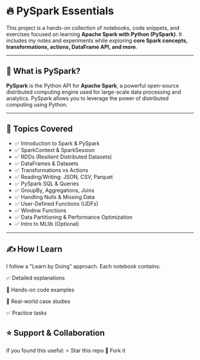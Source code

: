 # 🔥 PySpark Essentials

This project is a hands-on collection of notebooks, code snippets, and exercises focused on learning **Apache Spark with Python (PySpark)**. It includes my notes and experiments while exploring **core Spark concepts, transformations, actions, DataFrame API, and more**.

---

## 🚀 What is PySpark?

**PySpark** is the Python API for **Apache Spark**, a powerful open-source distributed computing engine used for large-scale data processing and analytics. PySpark allows you to leverage the power of distributed computing using Python.

---

## 📘 Topics Covered

- ✅ Introduction to Spark & PySpark  
- ✅ SparkContext & SparkSession  
- ✅ RDDs (Resilient Distributed Datasets)  
- ✅ DataFrames & Datasets  
- ✅ Transformations vs Actions  
- ✅ Reading/Writing: JSON, CSV, Parquet  
- ✅ PySpark SQL & Queries  
- ✅ GroupBy, Aggregations, Joins  
- ✅ Handling Nulls & Missing Data  
- ✅ User-Defined Functions (UDFs)  
- ✅ Window Functions  
- ✅ Data Partitioning & Performance Optimization  
- ✅ Intro to MLlib (Optional)

---

## ✍️ How I Learn
I follow a "Learn by Doing" approach.
Each notebook contains:

✅ Detailed explanations

🧪 Hands-on code examples

📌 Real-world case studies

✅ Practice tasks


## ⭐ Support & Collaboration

If you found this useful:
⭐ Star this repo
🍴 Fork it



